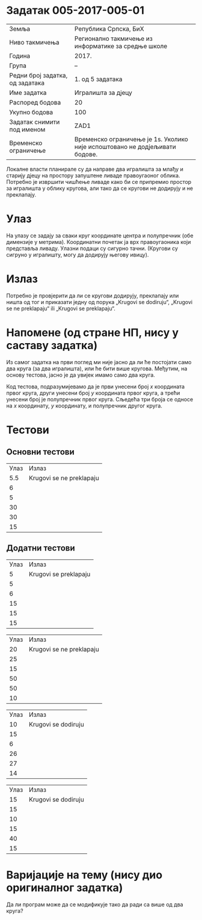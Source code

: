 Задатак 005-2017-005-01
=======================

|                                 |                                                                             |
|---------------------------------|-----------------------------------------------------------------------------|
| Земља                           | Република Српска, БиХ                                                       |
| Ниво такмичења                  | Регионално такмичење из информатике за средње школе                         |
| Година                          | 2017.                                                                       |
| Група                           |  –                                                                          |
| Редни број задатка, од задатака | 1. од 5 задатака                                                            |
| Име задатка                     | Игралишта за дјецу                                                          |
| Распоред бодова                 | 20                                                                          |
| Укупно бодова                   | 100                                                                         |
| Задатак снимити под именом      | ZAD1                                                                        |
| Временско ограничење            | Временско ограничење је 1s. Уколико није испоштовано не додјељивати бодове. |

Локалне власти планирале су да направе два игралишта за млађу и старију дјецу на простору запуштене ливаде правоугаоног облика. Потребно је извршити чишћење ливаде како би се припремио простор за игралишта у облику кругова, али тако да се кругови не додирују и не преклапају.

Улаз
====

На улазу се задају за сваки круг координате центра и полупречник (обе димензије у метрима). Координатни почетак ја врх правоугаоника који представља ливаду. Улазни подаци су сигурно тачни. (Кругови су сигруно у игралишту, могу да додирују његову ивицу).

Излаз
=====

Потребно је провјерити да ли се кругови додирују, преклапају или ништа од тог и приказати једну од порука „Krugovi se dodiruju“, „Krugovi se ne preklapaju“ ili „Krugovi se preklapaju“.

Напомене (од стране НП, нису у саставу задатка)
===============================================

Из самог задатка на први поглед ми није јасно да ли ће постојати само два круга (за два игралишта), или ће бити више кругова. Међутим, на основу тестова, јасно је да увијек имамо само два круга.

Код тестова, подразумијевамо да је први унесени број *x* координата првог круга, други унесени број *y* координата првог круга, а трећи унесени број је полупречник првог круга. Сљедећа три броја се односе на *x* координату, *y* координату, и полупречник другог круга.

Тестови
=======

Основни тестови
---------------

|      |                          |
|------|--------------------------|
| Улаз | Излаз                    |
| 5.5  | Krugovi se ne preklapaju |
| 6    |                          |
| 5    |                          |
| 30   |                          |
| 30   |                          |
| 15   |                          |

Додатни тестови
---------------

|      |                       |
|------|-----------------------|
| Улаз | Излаз                 |
| 5    | Krugovi se preklapaju |
| 5    |                       |
| 6    |                       |
| 15   |                       |
| 15   |                       |
| 15   |                       |

|      |                          |
|------|--------------------------|
| Улаз | Излаз                    |
| 20   | Krugovi se ne preklapaju |
| 25   |                          |
| 15   |                          |
| 50   |                          |
| 50   |                          |
| 10   |                          |

|      |                     |
|------|---------------------|
| Улаз | Излаз               |
| 10   | Krugovi se dodiruju |
| 15   |                     |
| 6    |                     |
| 26   |                     |
| 27   |                     |
| 14   |                     |

|      |                     |
|------|---------------------|
| Улаз | Излаз               |
| 15   | Krugovi se dodiruju |
| 15   |                     |
| 10   |                     |
| 15   |                     |
| 40   |                     |
| 15   |                     |

Варијације на тему (нису дио оригиналног задатка)
=================================================

Да ли програм може да се модификује тако да ради са више од два круга?
